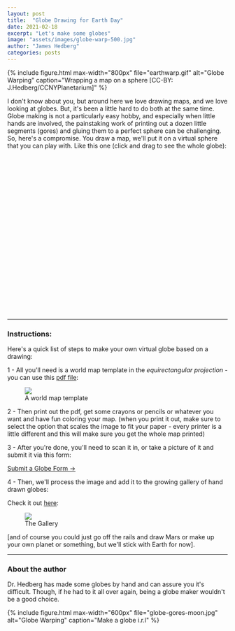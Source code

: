 ```yaml
---
layout: post
title:  "Globe Drawing for Earth Day"
date: 2021-02-18
excerpt: "Let's make some globes"
image: "assets/images/globe-warp-500.jpg"
author: "James Hedberg"
categories: posts
---
```




{%
include figure.html
max-width="800px"
file="earthwarp.gif" alt="Globe Warping"
caption="Wrapping a map on a sphere [CC-BY: J.Hedberg/CCNYPlanetarium]"
%}

I don't know about you, but around here we love drawing maps, and we love looking at globes. But, it's been a little hard to do both at the same time. Globe making is not a particularly easy hobby, and especially when little hands are involved, the painstaking work of printing out a dozen little segments (gores) and gluing them to a perfect sphere can be challenging. So, here's a compromise. You draw a map, we'll put it on a virtual sphere that you can play with. Like this one (click and drag to see the whole globe):

<canvas id="c" style="display: block; padding: 5px;
  width: 80%;
  height: 350px;
  margin: auto;"></canvas>

---

### Instructions:

Here's a quick list of steps to make your own virtual globe based on a drawing:

1 - All you'll need is a world map template in the *equirectangular projection* - you can use this <a href="{{base.url}}/assets/dynamic-media/globes/worldmap-template.pdf">pdf file</a>:


<div class="row">
<figure class="figure d-block mx-auto" style="max-width: 300px;">
<a href="{{base.url}}/assets/dynamic-media/globes/worldmap-template.pdf"><img class="figure-img img-fluid" src="{{base.url}}/assets/images/map-template.jpg"/></a>
   <figcaption class="figure-caption">A world map template</figcaption>
</figure>
</div>




2 - Then print out the pdf, get some crayons or pencils or whatever you want and have fun coloring your map. (when you print it out, make sure to select the option that scales the image to fit your paper - every printer is a little different and this will make sure you get the whole map printed)

3 - After you're done, you'll need to scan it in, or take a picture of it and submit it via this form:

<a href="https://docs.google.com/forms/d/e/1FAIpQLSea36PxYpKEelEz1ogO7Bb7XgUsOYOlIiU5gGtLadPHxuCexQ/viewform?usp=sf_link" class="btn btn-primary" target="_blank">Submit a Globe Form &rarr;</a>

4 - Then, we'll process the image and add it to the growing gallery of hand drawn globes:

Check it out <a href="{{base.url}}/kids-draw-planets/">here</a>:

<div class="row">
<figure class="figure d-block mx-auto" style="max-width: 300px;">
<a href="{{base.url}}/kids-draw-planets/"><img class="figure-img img-fluid" src="{{base.url}}/assets/images/gallery-thumb.jpg"/></a>
   <figcaption class="figure-caption">The Gallery</figcaption>
</figure>
</div>


[and of course you could just go off the rails and draw Mars or make up your own planet or something, but we'll stick with Earth for now].

---

### About the author

Dr. Hedberg has made some globes by hand and can assure you it's difficult. Though, if he had to it all over again, being a globe maker wouldn't be a good choice.

{%
include figure.html
max-width="600px"
file="globe-gores-moon.jpg" alt="Globe Warping"
caption="Make a globe i.r.l"
%}

<script type="module">

  import * as THREE from '{{base.url}}/assets/javascript/threejs/three.module.js';
  import { OrbitControls } from '{{base.url}}/assets/javascript/threejs/OrbitControls.js';

function main() {
const canvas = document.querySelector('#c');
const renderer = new THREE.WebGLRenderer({canvas});

const fov = 75;
const aspect = 2;  // the canvas default
const near = 0.1;
const far = 5;
const camera = new THREE.PerspectiveCamera(fov, aspect, near, far);
camera.position.z = 2;

const scene = new THREE.Scene();

{
  const color = 0xFFFFFF;
  const intensity = 1;
  const light = new THREE.DirectionalLight(color, intensity);
  light.position.set(-1, 2, 4);
  scene.add(light);
}

const controls = new OrbitControls( camera, canvas );
controls.minDistance = 1.5;
controls.maxDistance = 5;
controls.enablePan = false;
controls.enableZoom = true;


const geometry = new THREE.SphereGeometry( 1, 64, 32 );
geometry.name = "theGlobe";
const material = new THREE.MeshStandardMaterial({
  roughness: 1
});

const textureLoader = new THREE.TextureLoader();
textureLoader.load("{{base.url}}/assets/dynamic-media/globes/globe-drawings/earth-jah.jpg", function(map) {

  map.anisotropy = 8;

  material.map = map;
  material.needsUpdate = true;
  material.opacity = 1;

});
const theGlobe = new THREE.Mesh( geometry, material )
theGlobe.name = "theGlobe"
scene.add( theGlobe);


function resizeRendererToDisplaySize(renderer) {
  const canvas = renderer.domElement;
  const width = canvas.clientWidth;
  const height = canvas.clientHeight;
  const needResize = canvas.width !== width || canvas.height !== height;
  if (needResize) {
    renderer.setSize(width, height, false);
  }
  return needResize;
}

function render(time) {
  time *= 0.0001;

  theGlobe.rotation.y = time;
  if (resizeRendererToDisplaySize(renderer)) {
    const canvas = renderer.domElement;
    camera.aspect = canvas.clientWidth / canvas.clientHeight;
    camera.updateProjectionMatrix();
  }



  renderer.render(scene, camera);

  requestAnimationFrame(render);
}

requestAnimationFrame(render);
}

main();


</script>
